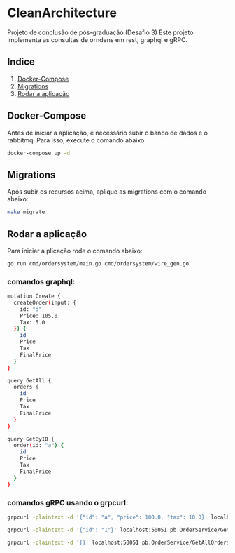 # CleanArchitecture

Projeto de conclusão de pós-graduação (Desafio 3)
Este projeto implementa as consultas de orndens em rest, graphql e gRPC.

## Indice
1. [Docker-Compose](#1-docker-compose)
2. [Migrations](#2-migrations)
3. [Rodar a aplicação](#3-rodar-a-aplicação)


## Docker-Compose
Antes de iniciar a aplicação, é necessário subir o banco de dados e o rabbitmq.
Para isso, execute o comando abaixo:

```bash
docker-compose up -d
```
## Migrations
Após subir os recursos acima, aplique as migrations com o comando abaixo:

```bash
make migrate
```

## Rodar a aplicação
Para iniciar a plicação rode o comando abaixo:

```bash
go run cmd/ordersystem/main.go cmd/ordersystem/wire_gen.go
```





### comandos graphql:
```bash
mutation Create {
  createOrder(input: {
    id: "d"
    Price: 105.0
    Tax: 5.0
  }) {
    id
    Price
    Tax
    FinalPrice
  }
}

query GetAll {
  orders {
    id
    Price
    Tax
    FinalPrice
  }
}

query GetByID {
  order(id: "a") {
    id
    Price
    Tax
    FinalPrice
  }
}
```

### comandos gRPC usando o grpcurl:
```bash
grpcurl -plaintext -d '{"id": "a", "price": 100.0, "tax": 10.0}' localhost:50051 pb.OrderService/CreateOrder

grpcurl -plaintext -d '{"id": "1"}' localhost:50051 pb.OrderService/GetOrder

grpcurl -plaintext -d '{}' localhost:50051 pb.OrderService/GetAllOrders

```
